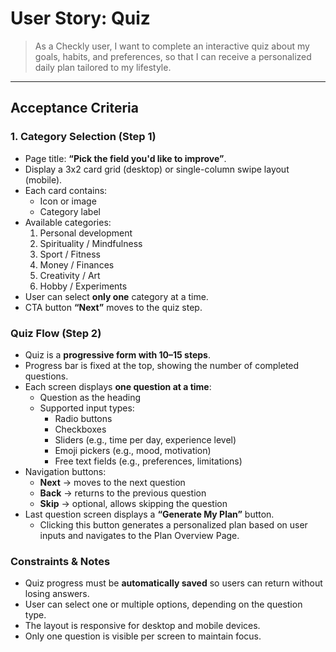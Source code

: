 # User Story: Quiz

> As a Checkly user, I want to complete an interactive quiz about my goals, habits, and preferences, so that I can receive a personalized daily plan tailored to my lifestyle.

---

## Acceptance Criteria

### 1. **Category Selection (Step 1)**
- Page title: **“Pick the field you'd like to improve”**.
- Display a 3x2 card grid (desktop) or single-column swipe layout (mobile).
 - Each card contains:
   - Icon or image
   - Category label
- Available categories:
  1. Personal development
  2. Spirituality / Mindfulness
  3. Sport / Fitness
  4. Money / Finances
  5. Creativity / Art
  6. Hobby / Experiments
- User can select **only one** category at a time.
- CTA button **“Next”** moves to the quiz step.

### **Quiz Flow (Step 2)**
- Quiz is a **progressive form with 10–15 steps**.
- Progress bar is fixed at the top, showing the number of completed questions.
- Each screen displays **one question at a time**:
  - Question as the heading
  - Supported input types:
    - Radio buttons
    - Checkboxes
    - Sliders (e.g., time per day, experience level)
    - Emoji pickers (e.g., mood, motivation)
    - Free text fields (e.g., preferences, limitations)
- Navigation buttons:
  - **Next** → moves to the next question
  - **Back** → returns to the previous question
  - **Skip** → optional, allows skipping the question
- Last question screen displays a **“Generate My Plan”** button.
  - Clicking this button generates a personalized plan based on user inputs and navigates to the Plan Overview Page.

### **Constraints & Notes**
- Quiz progress must be **automatically saved** so users can return without losing answers.
- User can select one or multiple options, depending on the question type.
- The layout is responsive for desktop and mobile devices.
- Only one question is visible per screen to maintain focus.

